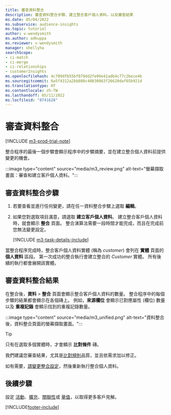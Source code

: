 ```yaml
---
title: 審查資料整合
description: 審查資料整合步驟、建立整合客戶個人資料，以及審查結果
ms.date: 05/04/2022
ms.subservice: audience-insights
ms.topic: tutorial
author: v-wendysmith
ms.author: adkuppa
ms.reviewer: v-wendysmith
manager: shellyha
searchScope:
- ci-match
- ci-merge
- ci-relationships
- customerInsights
ms.openlocfilehash: 4c709dfb55bf079dd2fe99e41adb4c77c2bece4b
ms.sourcegitcommit: 6a5f4312a2bb808c40830863f26620daf65b921d
ms.translationtype: HT
ms.contentlocale: zh-TW
ms.lasthandoff: 05/11/2022
ms.locfileid: "8741628"
---
```

# <a name="review-data-unification"></a>審查資料整合

[!INCLUDE [m3-prod-trial-note](includes/m3-prod-trial-note.md)]

整合程序的最後一個步驟會顯示程序中的步驟摘要，並在建立整合個人資料前提供變更的機會。

:::image type="content" source="media/m3_review.png" alt-text="螢幕擷取畫面：審查和建立客戶個人資料。":::

## <a name="review-the-data-unification-steps"></a>審查資料整合步驟

1. 若要查看並進行任何變更，請在任一資料整合步驟上選取 **編輯**。

1. 如果您對選取項目滿意，請選取 **建立客戶個人資料**。 建立整合客戶個人資料時，就會顯示 **整合** 頁面。 整合演算法需要一段時間才能完成，而且在完成前您無法變更設定。

   [!INCLUDE [m3-task-details-include](includes/m3-task-details.md)]

當整合程序完成時，整合客戶個人資料實體 (稱為 *customer*) 會列在 **實體** 頁面的 **個人資料** 區段。 第一次成功的整合執行會建立整合的 *Customer* 實體。 所有後續的執行都會展開該實體。

## <a name="review-the-results-of-data-unification"></a>審查資料整合結果

在整合後，**資料** > **整合** 頁面會顯示整合客戶個人資料的數量。 整合程序中的每個步驟的結果都會顯示在各個磚上。 例如，**來源欄位** 會顯示已對應屬性 (欄位) 數量以及 **重複記錄** 會顯示找到的重複記錄數量。

:::image type="content" source="media/m3_unified.png" alt-text="資料整合後，資料整合頁面的螢幕擷取畫面。":::

> [!TIP]
> 只有在選取多個實體時，才會顯示 **比對條件** 磚。

我們建議您審查結果，尤其是[比對規則](data-unification-update.md#manage-match-rules)品質，並且依需求加以修正。

如有需要，[請變更整合設定](data-unification-update.md)，然後重新執行整合個人資料。

## <a name="next-step"></a>後續步驟

設定 [活動](activities.md)、[擴充](enrichment-hub.md)、[關聯性](relationships.md)或 [量值](measures.md)，以取得更多客戶見解。

[!INCLUDE[footer-include](includes/footer-banner.md)]

